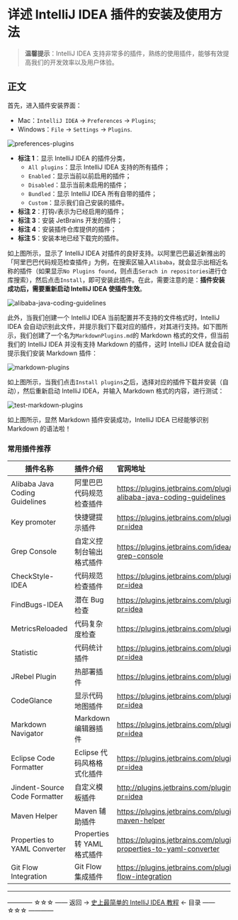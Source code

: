 # 详述 IntelliJ IDEA 插件的安装及使用方法

> **温馨提示**：IntelliJ  IDEA 支持非常多的插件，熟练的使用插件，能够有效提高我们的开发效率以及用户体验。

## 正文

首先，进入插件安装界面：

 - Mac：`IntelliJ IDEA` -> `Preferences` -> `Plugins`;
 - Windows：`File` -> `Settings` -> `Plugins`.

![preferences-plugins](https://github.com/guobinhit/intellij-idea-tutorial/tree/master/images/basic-course/plugins/preferences-plugins.png)

- **标注 1**：显示 IntelliJ IDEA 的插件分类，
  - `All plugins`：显示 IntelliJ IDEA 支持的所有插件；
  - `Enabled`：显示当前以前启用的插件；
  - `Disabled`：显示当前未启用的插件；
  - `Bundled`：显示 IntelliJ IDEA 所有自带的插件；
  - `Custom`：显示我们自己安装的插件。
- **标注 2**：打钩`√`表示为已经启用的插件；
- **标注 3**：安装  JetBrains 开发的插件；
- **标注 4**：安装插件仓库提供的插件；
- **标注 5**：安装本地已经下载完的插件。

如上图所示，显示了 IntelliJ IDEA 对插件的良好支持。以阿里巴巴最近新推出的「阿里巴巴代码规范检查插件」为例，在搜索区输入`Alibaba`，就会显示出相近名称的插件（如果显示`No Plugins found`，则点击`Serach in repositories`进行仓库搜索），然后点击`Install`，即可安装此插件。在此，需要注意的是：**插件安装成功后，需要重新启动 IntelliJ IDEA 使插件生效**。

![alibaba-java-coding-guidelines](https://github.com/guobinhit/intellij-idea-tutorial/tree/master/images/basic-course/plugins/alibaba-java-coding-guidelines.png)

此外，当我们创建一个 IntelliJ IDEA 当前配置并不支持的文件格式时，IntelliJ IDEA 会自动识别此文件，并提示我们下载对应的插件，对其进行支持。如下图所示，我们创建了一个名为`MarkdownPlugins.md`的 Markdown 格式的文件，但当前我们的 IntelliJ IDEA 并没有支持 Markdown 的插件，这时 IntelliJ IDEA 就会自动提示我们安装 Markdown 插件：

![markdown-plugins](https://github.com/guobinhit/intellij-idea-tutorial/tree/master/images/basic-course/plugins/markdown-plugins.png)

如上图所示，当我们点击`Install plugins`之后，选择对应的插件下载并安装（自动），然后重新启动 IntelliJ IDEA，并输入 Markdown 格式的内容，进行测试：

![test-markdown-plugins](https://github.com/guobinhit/intellij-idea-tutorial/tree/master/images/basic-course/plugins/test-markdown-plugins.png)

如上图所示，显然 Markdown 插件安装成功，IntelliJ IDEA 已经能够识别 Markdown 的语法啦！

### 常用插件推荐

| 插件名称 | 插件介绍 | 官网地址 |
| ------------- |:-------------| :-----|
|Alibaba Java Coding Guidelines|	阿里巴巴代码规范检查插件	|https://plugins.jetbrains.com/plugin/10046-alibaba-java-coding-guidelines|
|Key promoter	|快捷键提示插件	|https://plugins.jetbrains.com/plugin/4455?pr=idea|
|Grep Console	|自定义控制台输出格式插件|	https://plugins.jetbrains.com/idea/plugin/7125-grep-console|
|CheckStyle-IDEA|	代码规范检查插件	|https://plugins.jetbrains.com/plugin/1065?pr=idea|
|FindBugs-IDEA	| 潜在 Bug 检查	|https://plugins.jetbrains.com/plugin/3847?pr=idea|
|MetricsReloaded	|代码复杂度检查	|https://plugins.jetbrains.com/plugin/93?pr=idea|
|Statistic	|代码统计插件|	https://plugins.jetbrains.com/plugin/4509?pr=idea|
|JRebel Plugin	|热部署插件|	https://plugins.jetbrains.com/plugin/?id=4441|
|CodeGlance	|显示代码地图插件	|https://plugins.jetbrains.com/plugin/7275?pr=idea|
|Markdown Navigator|	Markdown 编辑器插件|	https://plugins.jetbrains.com/plugin/7896?pr=idea|
|Eclipse Code Formatter|	Eclipse 代码风格格式化插件	|https://plugins.jetbrains.com/plugin/6546?pr=idea|
|Jindent-Source Code Formatter	|自定义模板插件	|http://plugins.jetbrains.com/plugin/2170?pr=idea|
|Maven Helper|	Maven 辅助插件	|https://plugins.jetbrains.com/plugin/7179-maven-helper|
|Properties to YAML Converter|	Properties 转 YAML 格式插件	|https://plugins.jetbrains.com/plugin/8000-properties-to-yaml-converter|
|Git Flow Integration|	Git Flow 集成插件	|https://plugins.jetbrains.com/plugin/7315-git-flow-integration|






----------

———— ☆☆☆ —— 返回 -> [史上最简单的 IntelliJ IDEA 教程](https://github.com/guobinhit/intellij-idea-tutorial/blob/master/README.md) <- 目录 —— ☆☆☆ ————
